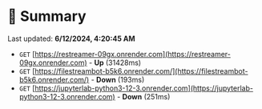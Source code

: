 # 📖 Summary
Last updated: **6/12/2024, 4:20:45 AM**

- `GET` [https://restreamer-09gx.onrender.com](https://restreamer-09gx.onrender.com) - **Up** (31428ms)
- `GET` [https://filestreambot-b5k6.onrender.com/](https://filestreambot-b5k6.onrender.com/) - **Down** (193ms)
- `GET` [https://jupyterlab-python3-12-3.onrender.com](https://jupyterlab-python3-12-3.onrender.com) - **Down** (251ms)

